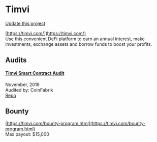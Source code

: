 
# Timvi

[Update this project](https://github.com/ConsenSys/blockchainSecurityDB/edit/master/projects/timvi.json)
  
[https://timvi.com/](https://timvi.com/)<br>
Use this convenient DeFi platform to earn an annual interest, make investments, exchange assets and borrow funds to boost your profits.


## Audits



#### [Timvi Smart Contract Audit](https://blog.coinfabrik.com/timvi-smart-contract-audit/)

November, 2019<br>
Audited by: CoinFabrik<br>
[Repo](https://github.com/TimviOfficial/Timvi)
      

  

## Bounty

[https://timvi.com/bounty-program.html](https://timvi.com/bounty-program.html)<br>
Max payout: $15,000


